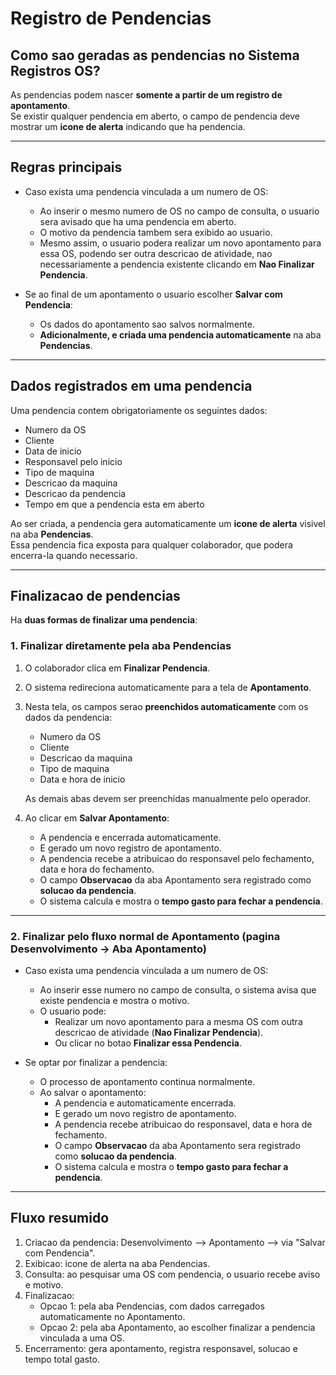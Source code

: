 
# Registro de Pendencias

## Como sao geradas as pendencias no Sistema Registros OS?

As pendencias podem nascer **somente a partir de um registro de apontamento**.  
Se existir qualquer pendencia em aberto, o campo de pendencia deve mostrar um **icone de alerta** indicando que ha pendencia.

---

## Regras principais

- Caso exista uma pendencia vinculada a um numero de OS:
  - Ao inserir o mesmo numero de OS no campo de consulta, o usuario sera avisado que ha uma pendencia em aberto.
  - O motivo da pendencia tambem sera exibido ao usuario.
  - Mesmo assim, o usuario podera realizar um novo apontamento para essa OS, podendo ser outra descricao de atividade, nao necessariamente a pendencia existente clicando em **Nao Finalizar Pendencia**.

- Se ao final de um apontamento o usuario escolher **Salvar com Pendencia**:
  - Os dados do apontamento sao salvos normalmente.
  - **Adicionalmente, e criada uma pendencia automaticamente** na aba **Pendencias**.

---

## Dados registrados em uma pendencia

Uma pendencia contem obrigatoriamente os seguintes dados:
- Numero da OS  
- Cliente  
- Data de inicio  
- Responsavel pelo inicio  
- Tipo de maquina  
- Descricao da maquina  
- Descricao da pendencia  
- Tempo em que a pendencia esta em aberto  

Ao ser criada, a pendencia gera automaticamente um **icone de alerta** visivel na aba **Pendencias**.  
Essa pendencia fica exposta para qualquer colaborador, que podera encerra-la quando necessario.

---

## Finalizacao de pendencias

Ha **duas formas de finalizar uma pendencia**:

### 1. Finalizar diretamente pela aba Pendencias
1. O colaborador clica em **Finalizar Pendencia**.  
2. O sistema redireciona automaticamente para a tela de **Apontamento**.  
3. Nesta tela, os campos serao **preenchidos automaticamente** com os dados da pendencia:
   - Numero da OS  
   - Cliente  
   - Descricao da maquina  
   - Tipo de maquina  
   - Data e hora de inicio  

   As demais abas devem ser preenchidas manualmente pelo operador.

4. Ao clicar em **Salvar Apontamento**:
   - A pendencia e encerrada automaticamente.  
   - E gerado um novo registro de apontamento.  
   - A pendencia recebe a atribuicao do responsavel pelo fechamento, data e hora do fechamento.  
   - O campo **Observacao** da aba Apontamento sera registrado como **solucao da pendencia**.  
   - O sistema calcula e mostra o **tempo gasto para fechar a pendencia**.

---

### 2. Finalizar pelo fluxo normal de Apontamento (pagina Desenvolvimento -> Aba Apontamento)

- Caso exista uma pendencia vinculada a um numero de OS:
  - Ao inserir esse numero no campo de consulta, o sistema avisa que existe pendencia e mostra o motivo.  
  - O usuario pode:
    - Realizar um novo apontamento para a mesma OS com outra descricao de atividade (**Nao Finalizar Pendencia**).  
    - Ou clicar no botao **Finalizar essa Pendencia**.  

- Se optar por finalizar a pendencia:
  - O processo de apontamento continua normalmente.  
  - Ao salvar o apontamento:
    - A pendencia e automaticamente encerrada.  
    - E gerado um novo registro de apontamento.  
    - A pendencia recebe atribuicao do responsavel, data e hora de fechamento.  
    - O campo **Observacao** da aba Apontamento sera registrado como **solucao da pendencia**.  
    - O sistema calcula e mostra o **tempo gasto para fechar a pendencia**.

---

## Fluxo resumido

1. Criacao da pendencia: Desenvolvimento --> Apontamento --> via "Salvar com Pendencia".  
2. Exibicao: icone de alerta na aba Pendencias.  
3. Consulta: ao pesquisar uma OS com pendencia, o usuario recebe aviso e motivo.  
4. Finalizacao:  
   - Opcao 1: pela aba Pendencias, com dados carregados automaticamente no Apontamento.  
   - Opcao 2: pela aba Apontamento, ao escolher finalizar a pendencia vinculada a uma OS.  
5. Encerramento: gera apontamento, registra responsavel, solucao e tempo total gasto.  

